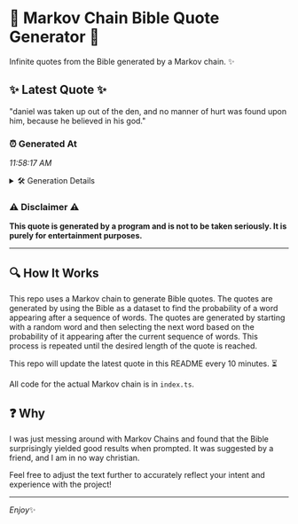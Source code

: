 # 📖 Markov Chain Bible Quote Generator 📖

Infinite quotes from the Bible generated by a Markov chain. ✨

## ✨ Latest Quote ✨
"daniel was taken up out of the den, and no manner of hurt was found upon him, because he believed in his god."

### ⏰ Generated At
*11:58:17 AM*

<details>
    <summary>🛠️ Generation Details</summary>
    <p>
        <strong>🌱 Seed:</strong> daniel<br>
        <strong>🔄 Iterations:</strong> 22<br>
        <strong>📜 Context History:</strong><br>[ daniel ]: was<br>[ daniel, was ]: taken<br>[ daniel, was, taken ]: up<br>[ daniel, was, taken, up ]: out<br>[ daniel, was, taken, up, out ]: of<br>[ daniel, was, taken, up, out, of ]: the<br>[ was, taken, up, out, of, the ]: den,<br>[ taken, up, out, of, the, den, ]: and<br>[ up, out, of, the, den,, and ]: no<br>[ out, of, the, den,, and, no ]: manner<br>[ of, the, den,, and, no, manner ]: of<br>[ the, den,, and, no, manner, of ]: hurt<br>[ den,, and, no, manner, of, hurt ]: was<br>[ and, no, manner, of, hurt, was ]: found<br>[ no, manner, of, hurt, was, found ]: upon<br>[ manner, of, hurt, was, found, upon ]: him,<br>[ of, hurt, was, found, upon, him, ]: because<br>[ hurt, was, found, upon, him,, because ]: he<br>[ was, found, upon, him,, because, he ]: believed<br>[ found, upon, him,, because, he, believed ]: in<br>[ upon, him,, because, he, believed, in ]: his<br>[ him,, because, he, believed, in, his ]: god.<br>
    </p>
</details>

### ⚠️ Disclaimer ⚠️
**This quote is generated by a program and is not to be taken seriously. It is purely for entertainment purposes.**

---

## 🔍 How It Works

This repo uses a Markov chain to generate Bible quotes. The quotes are generated by using the Bible as a dataset to find the probability of a word appearing after a sequence of words. The quotes are generated by starting with a random word and then selecting the next word based on the probability of it appearing after the current sequence of words. This process is repeated until the desired length of the quote is reached.

This repo will update the latest quote in this README every 10 minutes. ⏳

All code for the actual Markov chain is in `index.ts`.

## ❓ Why

I was just messing around with Markov Chains and found that the Bible surprisingly yielded good results when prompted. 
It was suggested by a friend, and I am in no way christian.

Feel free to adjust the text further to accurately reflect your intent and experience with the project!

---

*Enjoy*✨
